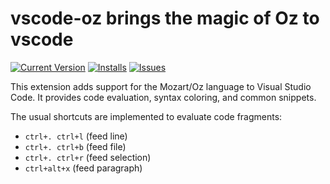 vscode-oz brings the magic of Oz to vscode
==========================================

[![Current Version](https://img.shields.io/github/tag/mozart/vscode-oz.svg?style=flat-square)](https://github.com/mozart/vscode-oz/releases)
[![Installs](https://vsmarketplacebadge.apphb.com/installs/mozart-oz.vscode-oz.svg?style=flat-square)](https://marketplace.visualstudio.com/items?itemName=mozart-oz.vscode-oz)
[![Issues](https://img.shields.io/github/issues/mozart/vscode-oz.svg?style=flat-square)](https://github.com/mozart/vscode-oz/issues)

This extension adds support for the Mozart/Oz language to Visual Studio Code. It provides code evaluation, syntax coloring, and common snippets.

The usual shortcuts are implemented to evaluate code fragments:

- `ctrl+. ctrl+l` (feed line)
- `ctrl+. ctrl+b` (feed file)
- `ctrl+. ctrl+r` (feed selection)
- `ctrl+alt+x` (feed paragraph)
